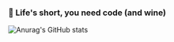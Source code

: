 ### :wine_glass: Life's short, you need code (and wine) 
![Anurag's GitHub stats](https://github-readme-stats.vercel.app/api?username=vodkamitlime&show_icons=true&theme=onedark)
